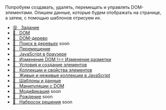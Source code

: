 Попробуем создавать, удалять, перемещать и управлять DOM-элементами. Опишем данные, которые будем отображать на странице, а затем, с помощью шаблонов отрисуем их.

* [😵 &#160; Задание](./task.md) 
* [📗 &#160; DOM](./dom.md)
* [📗 &#160; DOM-дерево](./dom-tree.md)
* [📗 &#160; Поиск в деревьях]() soon
* [🎥 &#160; Перемещение](./moving.md)
* [💪 &#160; JavaScript в браузере ](https://htmlacademy.ru/courses/219)
* [🎥 &#160; Изменение DOM !== Изменение разметки](./changes-dom.md)
* [💪 &#160; Условия и создание элементов ](https://htmlacademy.ru/courses/347)
* [💪 &#160; Коллекции и свойства элементов ](https://htmlacademy.ru/courses/349)
* [📗 &#160; Живые и неживые коллекции в JavaScript](./live-non-live-collections.md)
* [📗 &#160; Шаблоны и данные](./templates-and-data.md)
* [💪 &#160; Манипуляции с DOM](https://htmlacademy.ru/courses/303)
* [🎥 &#160; Модификация]() soon
* [🎥 &#160; Рождение]() soon
* [🎥 &#160; Набросок решения]() soon
